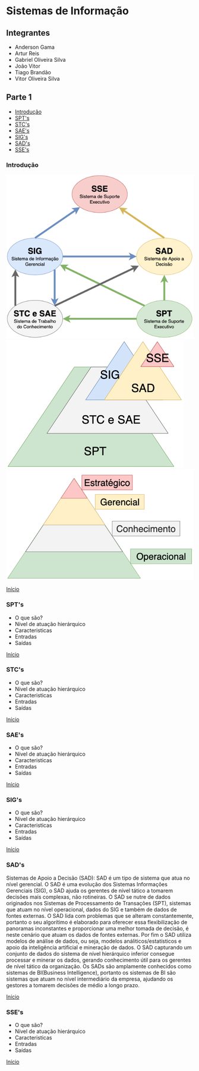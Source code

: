 # Sistemas de Informação

## Integrantes

- Anderson Gama
- Artur Reis
- Gabriel Oliveira Silva
- João Vitor
- Tiago Brandão
- Vitor Oliveira Silva

## Parte 1

- [Introdução](#Introdução)
- [SPT's](#SPT's)
- [STC's](#STC's)
- [SAE's](#SAE's)
- [SIG's](#SIG's)
- [SAD's](#SAD's)
- [SSE's](#SSE's)

### Introdução

![Fluxo da informação](./Images/DiagramaEntradaSaidaSistemas.png)
![Volume de dados](./Images/DiagramaVolume.png)
![Hierarquia](./Images/DiagramaHierarquia.png)

[Início](#Parte-1)

### SPT's

- O que são?
- Nível de atuação hierárquico
- Caracteristicas
- Entradas
- Saídas

[Início](#Parte-1)

### STC's

- O que são?
- Nível de atuação hierárquico
- Caracteristicas
- Entradas
- Saídas

[Início](#Parte-1)

### SAE's

- O que são?
- Nível de atuação hierárquico
- Caracteristicas
- Entradas
- Saídas

[Início](#Parte-1)

### SIG's

- O que são?
- Nível de atuação hierárquico
- Caracteristicas
- Entradas
- Saídas

[Início](#Parte-1)

### SAD's

Sistemas de Apoio a Decisão (SAD): SAD é um tipo de sistema que atua no nível gerencial. O SAD é uma evolução dos Sistemas Informações Gerenciais (SIG), o SAD ajuda os gerentes de nível tático a tomarem decisões mais complexas, não rotineiras. O SAD se nutre de dados originados nos Sistemas de Processamento de Transações (SPT), sistemas que atuam no nível operacional, dados do SIG e também de dados de fontes externas. O SAD lida com problemas que se alteram constantemente, portanto o seu algorítimo é elaborado para oferecer essa flexibilização de panoramas inconstantes e proporcionar uma melhor tomada de decisão, é neste cenário que atuam os dados de fontes externas. Por fim o SAD utiliza modelos de análise de dados, ou seja, modelos análiticos/estatísticos e apoio da inteligência artificial e mineração de dados. O SAD capturando um conjunto de dados do sistema de nível hierárquico inferior consegue processar e minerar os dados, gerando conhecimento útil para os gerentes de nível tático da organização. Os SADs são amplamente conhecidos como sistemas de BI(Business Intelligence), portanto os sistemas de BI são sistemas que atuam no nível intermediário da empresa, ajudando os gestores a tomarem decisões de médio a longo prazo.

[Início](#Parte-1)

### SSE's

- O que são?
- Nível de atuação hierárquico
- Caracteristicas
- Entradas
- Saídas

[Início](#Parte-1)
